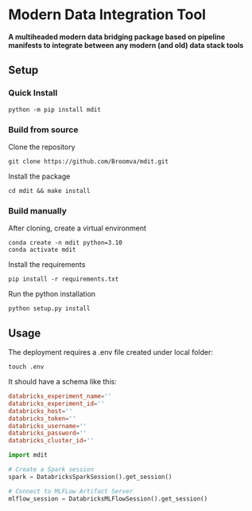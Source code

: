 # Modern Data Integration Tool
**A multiheaded modern data bridging package based on pipeline manifests to integrate between any modern (and old) data stack tools**


## Setup

### Quick Install

```shell
python -m pip install mdit
```

### Build from source

Clone the repository

```shell
git clone https://github.com/Broomva/mdit.git
```

Install the package

``` shell
cd mdit && make install
```

### Build manually

After cloning, create a virtual environment

```shell
conda create -n mdit python=3.10
conda activate mdit
```

Install the requirements

```shell
pip install -r requirements.txt
```

Run the python installation

```shell
python setup.py install
```

## Usage

The deployment requires a .env file created under local folder:

```shell
touch .env
```

It should have a schema like this:

```toml
databricks_experiment_name=''
databricks_experiment_id=''
databricks_host=''
databricks_token=''
databricks_username=''
databricks_password=''
databricks_cluster_id=''
```

```python
import mdit 

# Create a Spark session
spark = DatabricksSparkSession().get_session()

# Connect to MLFLow Artifact Server
mlflow_session = DatabricksMLFlowSession().get_session()
```
